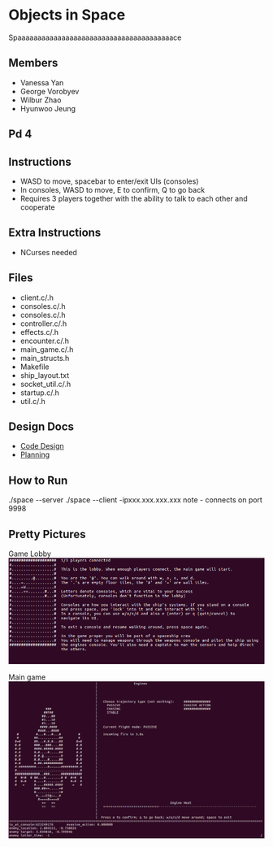 # Objects in Space
Spaaaaaaaaaaaaaaaaaaaaaaaaaaaaaaaaaaaaaaace

Members
-------
* Vanessa Yan
* George Vorobyev
* Wilbur Zhao
* Hyunwoo Jeung

Pd 4
----

Instructions
------------
* WASD to move, spacebar to enter/exit UIs (consoles)
* In consoles, WASD to move, E to confirm, Q to go back
* Requires 3 players together with the ability to talk to each other and cooperate

Extra Instructions
------------------
* NCurses needed

Files
-----
* client.c/.h
* consoles.c/.h
* consoles.c/.h
* controller.c/.h
* effects.c/.h
* encounter.c/.h
* main_game.c/.h
* main_structs.h
* Makefile
* ship_layout.txt
* socket_util.c/.h
* startup.c/.h
* util.c/.h

Design Docs
-----------
 * [Code Design](https://docs.google.com/document/d/1IgatDz_6722brVV7fFIwvBEq5ark7zgIoqw6d45vSGQ/edit?usp=sharing)
 * [Planning](https://docs.google.com/document/d/19gbqSTsz3DaU1Bog9vDDGnbJoEudQRNv5XVAje69cCo/edit?usp=sharing)

How to Run
----------
./space --server
./space --client -ipxxx.xxx.xxx.xxx
note - connects on port 9998

Pretty Pictures
---------------

Game Lobby
![Game Lobby](lobby-cropped.png)

Main game
![Spaceship Screen](spaceship-cropped.png)
